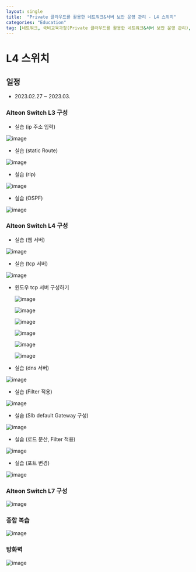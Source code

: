 ```yaml
---
layout: single
title:  "Private 클라우드를 활용한 네트워크&서버 보안 운영 관리 - L4 스위치"
categories: "Education"
tag: [네트워크, 국비교육과정(Private 클라우드를 활용한 네트워크&서버 보안 운영 관리), L4, 스위치]
---
```


# L4 스위치
## 일정
  - 2023.02.27 ~ 2023.03.

### Alteon Switch L3 구성

  - 실습 (ip 주소 입력)
  
  ![image](https://user-images.githubusercontent.com/84834776/221720353-6d50f139-6961-4ad6-86a8-d9423ab5cd3f.png)

  - 실습 (static Route)
  
  ![image](https://user-images.githubusercontent.com/84834776/221728199-a4a89ba3-d23a-4b04-aabd-eff89ffa0986.png)

  - 실습 (rip)

  ![image](https://user-images.githubusercontent.com/84834776/221752264-b98f6686-e59e-4827-aabc-67d743027f6f.png)

  - 실습 (OSPF)

  ![image](https://user-images.githubusercontent.com/84834776/221759693-43eb89da-4f98-41ec-97cf-1dfcbf040c10.png)

### Alteon Switch L4 구성

  - 실습 (웹 서버)

  ![image](https://user-images.githubusercontent.com/84834776/222306882-1e970d24-c3af-4148-9d45-79c207776a3e.png)

  - 실습 (tcp 서버)

  ![image](https://user-images.githubusercontent.com/84834776/222328904-1092823f-6f71-483e-b572-9b9fdd13054d.png)

  * 윈도우 tcp 서버 구성하기

    ![image](https://user-images.githubusercontent.com/84834776/222314104-91287a38-c002-4500-90e6-ea6eae80ee9e.png)

    ![image](https://user-images.githubusercontent.com/84834776/222314214-a0b11686-3949-4ac1-9a79-dcededa5de5c.png)

    ![image](https://user-images.githubusercontent.com/84834776/222314483-23eb4f35-31fb-4e12-9f78-f4ac18fe1409.png)

    ![image](https://user-images.githubusercontent.com/84834776/222314572-a5c847b9-7fe4-48be-b892-e3d5e7f51b8b.png)

    ![image](https://user-images.githubusercontent.com/84834776/222314660-fe9b62dc-60a2-4900-814a-8dabfa882b79.png)

    ![image](https://user-images.githubusercontent.com/84834776/222314815-e20cdd9d-a9c8-4755-b4e3-a79f9e104182.png)
    
  - 실습 (dns 서버)
    
  ![image](https://user-images.githubusercontent.com/84834776/222330886-028d3d65-e42a-4de3-baaa-bd2be7bda4ff.png)

  - 실습 (Filter 적용)

  ![image](https://user-images.githubusercontent.com/84834776/222337980-58ffc770-cd99-45d1-8cfe-24726c745093.png)
  
  - 실습 (Slb default Gateway 구성)
    
  ![image](https://user-images.githubusercontent.com/84834776/222344240-d9916490-a700-4076-80e1-29173244eb11.png)

  - 실습 (로드 분산, Filter 적용)
    
  ![image](https://user-images.githubusercontent.com/84834776/222605512-4dc34c0e-d6fd-4eea-8150-0a77afdfff50.png)

  - 실습 (포트 변경)

  ![image](https://user-images.githubusercontent.com/84834776/222626991-83cc6bec-9eac-4c62-acf2-08f7824b5c1d.png)

### Alteon Switch L7 구성

  ![image](https://user-images.githubusercontent.com/84834776/222638026-97a78a47-8482-4aec-a0c5-a88a9756763b.png)

### 종합 복습

  ![image](https://user-images.githubusercontent.com/84834776/222662505-f65ef76d-abf4-4d07-93a9-c527d0b11a0c.png)
  
### 방화벽

  ![image](https://user-images.githubusercontent.com/84834776/223028736-8fbd923b-7210-4815-a5db-4d285c751280.png)

